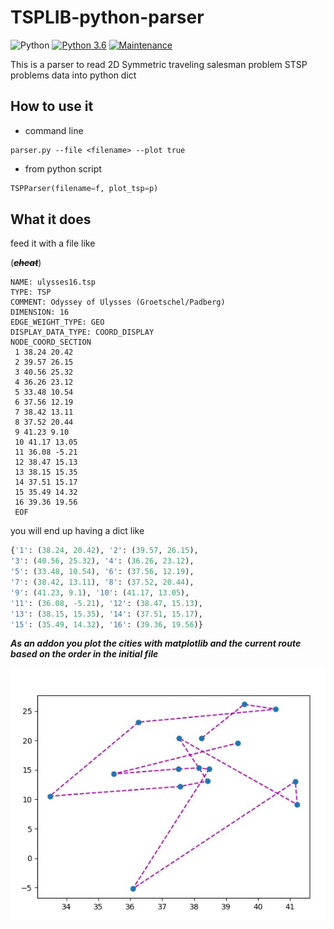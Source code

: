 TSPLIB-python-parser
====================
![Python](https://img.shields.io/badge/python-3670A0?style=for-the-badge&logo=python&logoColor=ffdd54)
[![Python 3.6](https://img.shields.io/badge/python-3.6-blue.svg)](https://www.python.org/downloads/release/python-360/)
[![Maintenance](https://img.shields.io/badge/Maintained%3F-yes-green.svg)](https://GitHub.com/Naereen/StrapDown.js/graphs/commit-activity)


This is a parser to read 2D Symmetric traveling salesman problem STSP problems data into python dict

## How to use it
- command line 
```commandline
parser.py --file <filename> --plot true
```
- from python script 
```python 
TSPParser(filename=f, plot_tsp=p)
```

## What it does

feed it with a file like

(***~~cheat~~***)
```commandline
NAME: ulysses16.tsp
TYPE: TSP
COMMENT: Odyssey of Ulysses (Groetschel/Padberg)
DIMENSION: 16
EDGE_WEIGHT_TYPE: GEO
DISPLAY_DATA_TYPE: COORD_DISPLAY
NODE_COORD_SECTION
 1 38.24 20.42
 2 39.57 26.15
 3 40.56 25.32
 4 36.26 23.12
 5 33.48 10.54
 6 37.56 12.19
 7 38.42 13.11
 8 37.52 20.44
 9 41.23 9.10
 10 41.17 13.05
 11 36.08 -5.21
 12 38.47 15.13
 13 38.15 15.35
 14 37.51 15.17
 15 35.49 14.32
 16 39.36 19.56
 EOF
``` 
 
you will end up having a dict like

```python 
{'1': (38.24, 20.42), '2': (39.57, 26.15),
'3': (40.56, 25.32), '4': (36.26, 23.12),
'5': (33.48, 10.54), '6': (37.56, 12.19),
'7': (38.42, 13.11), '8': (37.52, 20.44),
'9': (41.23, 9.1), '10': (41.17, 13.05),
'11': (36.08, -5.21), '12': (38.47, 15.13),
'13': (38.15, 15.35), '14': (37.51, 15.17),
'15': (35.49, 14.32), '16': (39.36, 19.56)}
 ```

***As an addon you plot the cities with matplotlib and the current route based on the order in the initial file***

![](tsp_plot.jpg)
